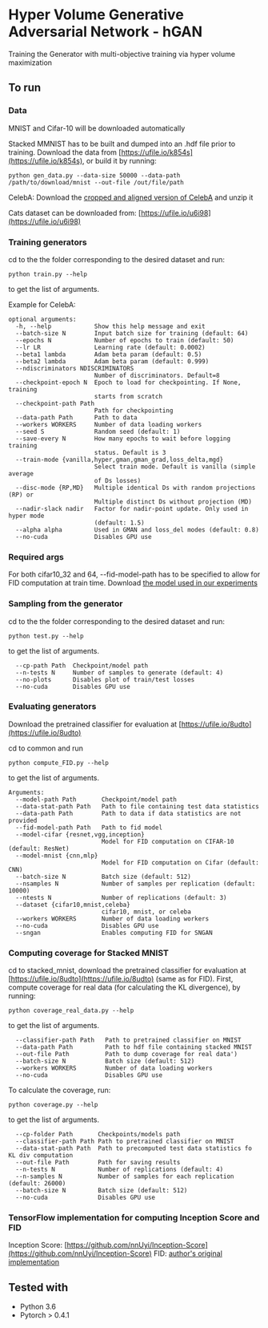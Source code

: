 # Hyper Volume Generative Adversarial Network - hGAN

Training the Generator with multi-objective training via hyper volume maximization

## To run

### Data

MNIST and Cifar-10 will be downloaded automatically

Stacked MMNIST has to be built and dumped into an .hdf file prior to training. Download the data from [https://ufile.io/k854s](https://ufile.io/k854s), or build it by running:

```
python gen_data.py --data-size 50000 --data-path /path/to/download/mnist --out-file /out/file/path
```

CelebA: Download the [cropped and aligned version of CelebA](http://mmlab.ie.cuhk.edu.hk/projects/CelebA.html) and unzip it

Cats dataset can be downloaded from: [https://ufile.io/u6i98](https://ufile.io/u6i98)



### Training generators

cd to the the folder corresponding to the desired dataset and run:

```
python train.py --help
```

to get the list of arguments.

Example for CelebA:

```
optional arguments:
  -h, --help            Show this help message and exit
  --batch-size N        Input batch size for training (default: 64)
  --epochs N            Number of epochs to train (default: 50)
  --lr LR               Learning rate (default: 0.0002)
  --beta1 lambda        Adam beta param (default: 0.5)
  --beta2 lambda        Adam beta param (default: 0.999)
  --ndiscriminators NDISCRIMINATORS
                        Number of discriminators. Default=8
  --checkpoint-epoch N  Epoch to load for checkpointing. If None, training
                        starts from scratch
  --checkpoint-path Path
                        Path for checkpointing
  --data-path Path      Path to data
  --workers WORKERS     Number of data loading workers
  --seed S              Random seed (default: 1)
  --save-every N        How many epochs to wait before logging training
                        status. Default is 3
  --train-mode {vanilla,hyper,gman,gman_grad,loss_delta,mgd}
                        Select train mode. Default is vanilla (simple average
                        of Ds losses)
  --disc-mode {RP,MD}   Multiple identical Ds with random projections (RP) or
                        Multiple distinct Ds without projection (MD)
  --nadir-slack nadir   Factor for nadir-point update. Only used in hyper mode
                        (default: 1.5)
  --alpha alpha         Used in GMAN and loss_del modes (default: 0.8)
  --no-cuda             Disables GPU use
```

### Required args

For both cifar10_32 and 64, --fid-model-path has to be specified to allow for FID computation at train time. Download [the model used in our experiments](https://ufile.io/5ky3g)


### Sampling from the generator

cd to the the folder corresponding to the desired dataset and run:

```
python test.py --help
```

to get the list of arguments.

```
  --cp-path Path  Checkpoint/model path
  --n-tests N     Number of samples to generate (default: 4)
  --no-plots      Disables plot of train/test losses
  --no-cuda       Disables GPU use
```

### Evaluating generators 

Download the pretrained classifier for evaluation at [https://ufile.io/8udto](https://ufile.io/8udto) 
 
cd to common and run

```
python compute_FID.py --help
```

to get the list of arguments.


```
Arguments:
  --model-path Path       Checkpoint/model path
  --data-stat-path Path   Path to file containing test data statistics
  --data-path Path        Path to data if data statistics are not provided
  --fid-model-path Path   Path to fid model
  --model-cifar {resnet,vgg,inception} 
                          Model for FID computation on CIFAR-10 (default: ResNet)
  --model-mnist {cnn,mlp} 
                          Model for FID computation on Cifar (default: CNN)
  --batch-size N          Batch size (default: 512)
  --nsamples N            Number of samples per replication (default: 10000)
  --ntests N              Number of replications (default: 3)
  --dataset {cifar10,mnist,celeba} 
                          cifar10, mnist, or celeba 
  --workers WORKERS       Number of data loading workers
  --no-cuda               Disables GPU use
  --sngan                 Enables computing FID for SNGAN

```

### Computing coverage for Stacked MNIST


cd to stacked_mnist, download the pretrained classifier for evaluation at [https://ufile.io/8udto](https://ufile.io/8udto) (same as for FID). 
First, compute coverage for real data (for calculating the KL divergence), by running:

```
python coverage_real_data.py --help
```

to get the list of arguments.

```
  --classifier-path Path   Path to pretrained classifier on MNIST
  --data-path Path         Path to hdf file containing stacked MNIST
  --out-file Path          Path to dump coverage for real data')
  --batch-size N           Batch size (default: 512)
  --workers WORKERS        Number of data loading workers
  --no-cuda                Disables GPU use
```

To calculate the coverage, run:

```
python coverage.py --help
```

to get the list of arguments.

```
  --cp-folder Path       Checkpoints/models path
  --classifier-path Path Path to pretrained classifier on MNIST
  --data-stat-path Path  Path to precomputed test data statistics fo KL div computation
  --out-file Path        Path for saving results
  --n-tests N            Number of replications (default: 4)
  --n-samples N          Number of samples for each replication (default: 26000)
  --batch-size N         Batch size (default: 512)
  --no-cuda              Disables GPU use
```

### TensorFlow implementation for computing Inception Score and FID

Inception Score: [https://github.com/nnUyi/Inception-Score](https://github.com/nnUyi/Inception-Score)
FID: [author's original implementation](https://github.com/bioinf-jku/TTUR)

## Tested with

- Python 3.6
- Pytorch > 0.4.1
